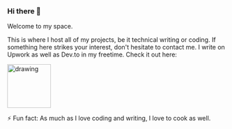 ### Hi there 👋

Welcome to my space. 

This is where I host all of my projects, be it technical writing or coding. If something here strikes your interest, don't hesitate to contact me. I write on Upwork as well as Dev.to in my freetime. Check it out here:

<a href = "https://dev.to/aswinrajeevofficial"><img src="https://d2fltix0v2e0sb.cloudfront.net/dev-black.png" alt="drawing" style="width:100px;"/></a>

⚡ Fun fact: As much as I love coding and writing, I love to cook as well.
<!--
**aswinrajeevofficial/aswinrajeevofficial** is a ✨ _special_ ✨ repository because its `README.md` (this file) appears on your GitHub profile.

Here are some ideas to get you started:

- 🔭 I’m currently working on ...
- 🌱 I’m currently learning ...
- 👯 I’m looking to collaborate on ...
- 🤔 I’m looking for help with ...
- 💬 Ask me about ...
- 📫 How to reach me: ...
- 😄 Pronouns: ...
- ⚡ Fun fact: ...
-->
